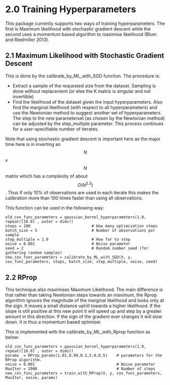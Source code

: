 # 2.0 Training Hyperparameters

This package currently supports two ways of training hyperparameters. The first is Maximum likelihood with stochastic gradient descent while the second uses a momentum based algorithm to maximise likelihood (Blum and Riedmiller 2013).

## 2.1 Maximum Likelihood with Stochastic Gradient Descent

This is done by the calibrate_by_ML_with_SGD function. The procedure is:
* Extract a sample of the requested size from the dataset. Sampling is done without replacement (or else the K matrix is singular and not invertible)
* Find the likelihood of the dataset given the input hyperparameters. Also find the marginal likelihood (with respect to all hyperparameters) and use the Newtonian method to suggest another set of hyperparameters. The step to the new parameterset (as chosen by the Newtonian method) can be adjusted by the step_multiple parameter.
This process continues for a user-specifiable number of iterates.

Note that using stochastic gradient descent is important here as the major time here is in inverting an $$N$$x$$N$$ matrix which has a complexity of about $$O(N^{2.3})$$. Thus if only 10\% of observations are used in each iterate this makes the calibration more than 100 times faster than using all observations.

This function can be used in the following way:
```
old_cov_func_parameters = gaussian_kernel_hyperparameters(1.0, repeat([10.0] , outer = dims))
steps = 100                           # How many optimisation steps
batch_size = 5                        # Number of observations per sample
step_multiple = 1.0                   # How far to step
noise = 0.001                         # Noise parameter
seed = 2                              # Random number seed (for gathering random samples)
new_cov_func_parameters = calibrate_by_ML_with_SGD(X, y, cov_func_parameters, steps, batch_size, step_multiple, noise, seed)
```

## 2.2 RProp

This technique also maximises Maximum Likelihood. The main difference is that rather than taking Newtonian steps towards an maximum, the Rprop algorithm ignores the magnitude of the marginal likelihood and looks only at the sign. It moves a small distance uphill towards a higher likelihood. If the slope is still positive at this new point it will speed up and step by a greater amount in this direction. If the sign of the gradient ever changes it will slow down. It is thus a momentum based optimiser.

This is implemented with the calibrate\_by\_ML\_with\_Rprop function as below:
```
old_cov_func_parameters = gaussian_kernel_hyperparameters(1.0, repeat([10.0] , outer = dims))
params  = RProp_params(1.01,0.99,0.2,5.0,0.5)    # parameters for the RProp algorithm.
noise = 0.001                                    # Noise parameter
MaxIter = 2000                                   # Number of steps
new_cov_func_parameters = train_with_RProp(X, y, cov_func_parameters, MaxIter, noise, params)
```
